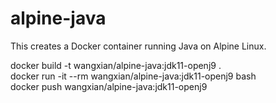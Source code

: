 # alpine-java
This creates a Docker container running Java on Alpine Linux.

docker build -t wangxian/alpine-java:jdk11-openj9 . \
docker run -it --rm wangxian/alpine-java:jdk11-openj9 bash \
docker push wangxian/alpine-java:jdk11-openj9
